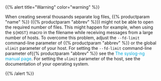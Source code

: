 ---
---
<!-- DISCLAIMER: This file is based on the syslog-ng Open Source Edition documentation https://github.com/balabit/syslog-ng-ose-guides/commit/2f4a52ee61d1ea9ad27cb4f3168b95408fddfdf2 and is used under the terms of The syslog-ng Open Source Edition Documentation License. The file has been modified by Axoflow. -->
{{% alert title="Warning" color="warning" %}}

When creating several thousands separate log files, {{% productparam "name" %}} ({{% productparam "abbrev" %}}) might not be able to open the required number of files. This might happen for example, when using the `${HOST}` macro in the filename while receiving messages from a large number of hosts. To overcome this problem, adjust the `--fd-limit` command-line parameter of {{% productparam "abbrev" %}} or the global `ulimit` parameter of your host. For setting the `--fd-limit` command-line parameter of{{% productparam "abbrev" %}} see the <span class="mcFormatColor" style="color: #04aada;">The syslog-ng manual page</span>. For setting the `ulimit` parameter of the host, see the documentation of your operating system.

{{% /alert %}}
